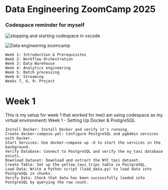 # Data Engineering ZoomCamp 2025
<h3>Codespace reminder for myself</h3>

![stopping and starting codespace in vscode](https://github.com/user-attachments/assets/b8b621a4-25ee-4983-a674-4e4ea9ef64b4)



![Data engineering zoomcamp](https://github.com/user-attachments/assets/f7b0ffc5-ab8d-4c1c-9887-b382aaf826b0)


    Week 1: Introduction & Prerequisites
    Week 2: Workflow Orchestration
    Week 3: Data Warehouse
    Week 4: Analytics engineering
    Week 5: Batch processing
    Week 6: Streaming
    Weeks 7, 8, 9: Project

<h1>Week 1</h1>
This is my setup for week 1 that worked for me(I am using codespace as my virtual environment)
Week 1 - Setting Up Docker & PostgreSQL

    Install Docker: Install Docker and verify it's running.
    Create docker-compose.yml: Configure PostgreSQL and pgAdmin services with Docker.
    Start Services: Use docker-compose up -d to start the services in the background.
    Verify Database: Connect to PostgreSQL and verify the ny_taxi database exists.
    Download Dataset: Download and extract the NYC taxi dataset.
    Create Table: Set up the yellow_taxi_trips table in PostgreSQL.
    Load Data: Write a Python script (load_data.py) to load data into PostgreSQL in chunks.
    Verify Data: Check that data has been successfully loaded into PostgreSQL by querying the row count.
